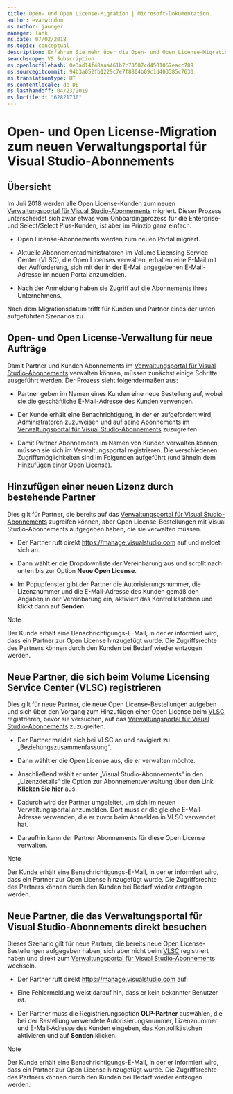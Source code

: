 ```yaml
---
title: Open- und Open License-Migration | Microsoft-Dokumentation
author: evanwindom
ms.author: jaunger
manager: lank
ms.date: 07/02/2018
ms.topic: conceptual
description: Erfahren Sie mehr über die Open- und Open License-Migration zum Verwaltungsportal für Visual Studio-Abonnements.
searchscope: VS Subscription
ms.openlocfilehash: 0e3ad14f48aaa461b7c70507cd4501067eacc789
ms.sourcegitcommit: 94b3a052fb1229c7e7f8804b09c1d403385c7630
ms.translationtype: HT
ms.contentlocale: de-DE
ms.lasthandoff: 04/23/2019
ms.locfileid: "62821730"
---
```

# <a name="open-and-open-license-migration-to-the-new-visual-studio-subscriptions-administration-portal"></a>Open- und Open License-Migration zum neuen Verwaltungsportal für Visual Studio-Abonnements

## <a name="overview"></a>Übersicht

Im Juli 2018 werden alle Open License-Kunden zum neuen [Verwaltungsportal für Visual Studio-Abonnements](https://manage.visualstudio.com) migriert. Dieser Prozess unterscheidet sich zwar etwas vom Onboardingprozess für die Enterprise- und Select/Select Plus-Kunden, ist aber im Prinzip ganz einfach.

- Open License-Abonnements werden zum neuen Portal migriert.

- Aktuelle Abonnementadministratoren im Volume Licensing Service Center (VLSC), die Open Licenses verwalten, erhalten eine E-Mail mit der Aufforderung, sich mit der in der E-Mail angegebenen E-Mail-Adresse im neuen Portal anzumelden.

- Nach der Anmeldung haben sie Zugriff auf die Abonnements ihres Unternehmens.

Nach dem Migrationsdatum trifft für Kunden und Partner eines der unten aufgeführten Szenarios zu.

## <a name="open-and-open-license-management-for-new-orders"></a>Open- und Open License-Verwaltung für neue Aufträge

Damit Partner und Kunden Abonnements im [Verwaltungsportal für Visual Studio-Abonnements](https://manage.visualstudio.com) verwalten können, müssen zunächst einige Schritte ausgeführt werden. Der Prozess sieht folgendermaßen aus:

- Partner geben im Namen eines Kunden eine neue Bestellung auf, wobei sie die geschäftliche E-Mail-Adresse des Kunden verwenden.

- Der Kunde erhält eine Benachrichtigung, in der er aufgefordert wird, Administratoren zuzuweisen und auf seine Abonnements im [Verwaltungsportal für Visual Studio-Abonnements](https://manage.visualstudio.com) zuzugreifen.

- Damit Partner Abonnements im Namen von Kunden verwalten können, müssen sie sich im Verwaltungsportal registrieren. Die verschiedenen Zugriffsmöglichkeiten sind im Folgenden aufgeführt (und ähneln dem Hinzufügen einer Open License).

## <a name="existing-partners-adding-a-new-license"></a>Hinzufügen einer neuen Lizenz durch bestehende Partner

Dies gilt für Partner, die bereits auf das [Verwaltungsportal für Visual Studio-Abonnements](https://manage.visualstudio.com) zugreifen können, aber Open License-Bestellungen mit Visual Studio-Abonnements aufgegeben haben, die sie verwalten müssen.

- Der Partner ruft direkt https://manage.visualstudio.com auf und meldet sich an.

- Dann wählt er die Dropdownliste der Vereinbarung aus und scrollt nach unten bis zur Option **Neue Open License**.

- Im Popupfenster gibt der Partner die Autorisierungsnummer, die Lizenznummer und die E-Mail-Adresse des Kunden gemäß den Angaben in der Vereinbarung ein, aktiviert das Kontrollkästchen und klickt dann auf **Senden**.

> [!NOTE]
> Der Kunde erhält eine Benachrichtigungs-E-Mail, in der er informiert wird, dass ein Partner zur Open License hinzugefügt wurde. Die Zugriffsrechte des Partners können durch den Kunden bei Bedarf wieder entzogen werden.

## <a name="new-partners-who-register-on-the-volume-licensing-service-center-vlsc"></a>Neue Partner, die sich beim Volume Licensing Service Center (VLSC) registrieren

Dies gilt für neue Partner, die neue Open License-Bestellungen aufgeben und sich über den Vorgang zum Hinzufügen einer Open License beim [VLSC](https://www.microsoft.com/Licensing/servicecenter/default.aspx) registrieren, bevor sie versuchen, auf das [Verwaltungsportal für Visual Studio-Abonnements](https://manage.visualstudio.com) zuzugreifen.

- Der Partner meldet sich bei VLSC an und navigiert zu „Beziehungszusammenfassung“.

- Dann wählt er die Open License aus, die er verwalten möchte.

- Anschließend wählt er unter „Visual Studio-Abonnements“ in den „Lizenzdetails“ die Option zur Abonnementverwaltung über den Link **Klicken Sie hier** aus.

- Dadurch wird der Partner umgeleitet, um sich im neuen Verwaltungsportal anzumelden. Dort muss er die gleiche E-Mail-Adresse verwenden, die er zuvor beim Anmelden in VLSC verwendet hat.

- Daraufhin kann der Partner Abonnements für diese Open License verwalten.

> [!NOTE]
> Der Kunde erhält eine Benachrichtigungs-E-Mail, in der er informiert wird, dass ein Partner zur Open License hinzugefügt wurde. Die Zugriffsrechte des Partners können durch den Kunden bei Bedarf wieder entzogen werden.

## <a name="new-partners-visiting-the-visual-studio-subscriptions-administration-portal--directly"></a>Neue Partner, die das Verwaltungsportal für Visual Studio-Abonnements direkt besuchen

Dieses Szenario gilt für neue Partner, die bereits neue Open License-Bestellungen aufgegeben haben, sich aber nicht beim [VLSC](https://www.microsoft.com/Licensing/servicecenter/default.aspx) registriert haben und direkt zum [Verwaltungsportal für Visual Studio-Abonnements](https://manage.visualstudio.com) wechseln.

- Der Partner ruft direkt https://manage.visualstudio.com auf.

- Eine Fehlermeldung weist darauf hin, dass er kein bekannter Benutzer ist.

- Der Partner muss die Registrierungsoption **OLP-Partner** auswählen, die bei der Bestellung verwendete Autorisierungsnummer, Lizenznummer und E-Mail-Adresse des Kunden eingeben, das Kontrollkästchen aktivieren und auf **Senden** klicken.

> [!NOTE]
> Der Kunde erhält eine Benachrichtigungs-E-Mail, in der er informiert wird, dass ein Partner zur Open License hinzugefügt wurde. Die Zugriffsrechte des Partners können durch den Kunden bei Bedarf wieder entzogen werden.